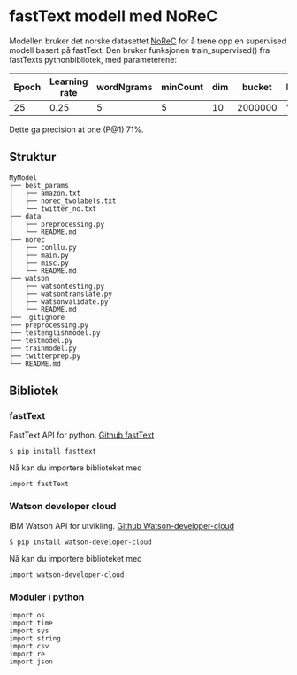 # fastText modell med NoReC

Modellen bruker det norske datasettet [NoReC](https://github.com/ltgoslo/norec) for å trene opp en supervised modell basert på
fastText. Den bruker funksjonen train_supervised() fra fastTexts pythonbibliotek, med parameterene:

| Epoch | Learning rate | wordNgrams | minCount | dim | bucket   | loss | neg | ws | verbose | minn | maxn |
|-------|---------------|------------|----------|-----|----------|------|-----|----|---------|------|------|
| 25    | 0.25           | 5          | 5        | 10  | 2000000 | "ns" | 30  | 10 | 2       | 5    | 6    |

Dette ga precision at one (P@1) 71%.

## Struktur

```
MyModel
├── best_params
│   ├── amazon.txt
│   ├── norec_twolabels.txt
│   └── twitter_no.txt
├── data
│   ├── preprocessing.py
│   └── README.md
├── norec
│   ├── conllu.py
│   ├── main.py
│   ├── misc.py
│   └── README.md
├── watson
│   ├── watsontesting.py
│   ├── watsontranslate.py
│   ├── watsonvalidate.py
│   └── README.md
├── .gitignore
├── preprocessing.py
├── testenglishmodel.py
├── testmodel.py
├── trainmodel.py
├── twitterprep.py
└── README.md
```

## Bibliotek

### fastText
FastText API for python. [Github fastText](https://github.com/facebookresearch/fastText/tree/master/python)
```
$ pip install fasttext
```
Nå kan du importere biblioteket med
```
import fastText
```

### Watson developer cloud
IBM Watson API for utvikling. [Github Watson-developer-cloud](https://github.com/watson-developer-cloud/python-sdk/tree/master/watson_developer_cloud)
```
$ pip install watson-developer-cloud
```
Nå kan du importere biblioteket med
```
import watson-developer-cloud
```

### Moduler i python
```
import os
import time
import sys
import string
import csv
import re
import json
```
